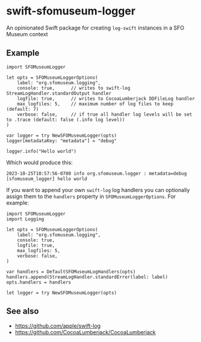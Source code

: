 # swift-sfomuseum-logger

An opinionated Swift package for creating `log-swift` instances in a SFO Museum context

## Example

```
import SFOMuseumLogger

let opts = SFOMuseumLoggerOptions(
    label: "org.sfomuseum.logging",
    console: true,      // writes to swift-log StreamLogHandler.standardOutput handler
    logfile: true,      // writes to CocoaLumberjack DDFileLog handler
    max_logfiles: 5,    // maximum number of log files to keep (default: 7)
    verbose: false,     // if true all handler log levels will be set to .trace (default: false (.info log level))
)

var logger = try NewSFOMuseumLogger(opts)
logger[metadataKey: "metadata"] = "debug"

logger.info("Hello world")
```        

Which would produce this:

```
2023-10-25T10:57:56-0700 info org.sfomuseum.logger : metadata=debug [sfomuseum_logger] hello world
```

If you want to append your own `swift-log` log handlers you can optionally assign them to the `handlers` property in `SFOMuseumLoggerOptions`. For example:

```
import SFOMuseumLogger
import Logging

let opts = SFOMuseumLoggerOptions(
    label: "org.sfomuseum.logging",
    console: true, 
    logfile: true,
    max_logfiles: 5,
    verbose: false,
)

var handlers = DefaultSFOMuseumLogHandlers(opts)
handlers.append(StreamLogHandler.standardError(label: label)
opts.handlers = handlers

let logger = try NewSFOMuseumLogger(opts)
```

## See also

* https://github.com/apple/swift-log
* https://github.com/CocoaLumberjack/CocoaLumberjack
